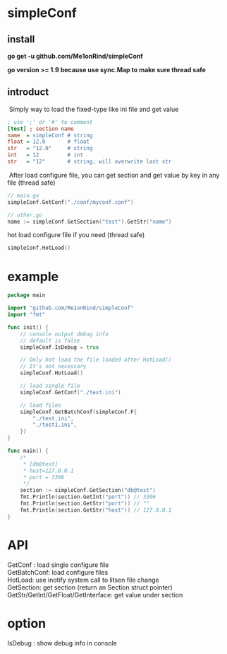 # simpleConf
## install
**go get -u github.com/Me1onRind/simpleConf**  
  
​**go version >= 1.9   because use sync.Map to make sure thread safe**	
## introduct

	

​	Simply way to load the fixed-type like ini file and get value

```ini
; use ';' or '#' to comment
[test] ; section name
name  = simpleConf # string
float = 12.0       # float
str   = "12.0"     # string
int   = 12         # int
str   = "12"       # string, will overwrite last str
```

​	After load configure file,  you can get section and get value by key in any file (thread safe)

```go	
// main.go
simpleConf.GetConf("./conf/myconf.conf")
```



```go
// other.go
name := simpleConf.GetSection("test").GetStr("name")
```

hot load configure file if you need (thread safe)

```go
simpleConf.HotLoad()
```



# example

```go
package main

import "github.com/Me1onRind/simpleConf"
import "fmt"

func init() {
	// console output debug info
	// default is false
	simpleConf.IsDebug = true

	// Only hot load the file loaded after HotLoad()
	// It's not necessary
	simpleConf.HotLoad()

	// load single file
	simpleConf.GetConf("./test.ini")

	// load files
	simpleConf.GetBatchConf(simpleConf.F{
		"./test.ini",
		"./test1.ini",
	})
}

func main() {
	/*
	 * [db@test]
	 * host=127.0.0.1
	 * port = 3306
	 */
	section := simpleConf.GetSection("db@test")
	fmt.Println(section.GetInt("port")) // 3306
	fmt.Println(section.GetStr("port")) // ""
	fmt.Println(section.GetStr("host")) // 127.0.0.1
}
```



# API

GetConf : load single configure file  
GetBatchConf: load configure files  
HotLoad: use inotify system call to litsen file change  
GetSection: get section (return an Section struct pointer)  
GetStr/GetInt/GetFloat/GetInterface: get value under section

# option

IsDebug : show debug info in console

